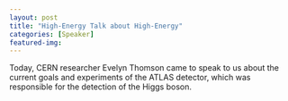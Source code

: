 ```yaml
---
layout: post
title: "High-Energy Talk about High-Energy"
categories: [Speaker]
featured-img: 
---
```


Today, CERN researcher Evelyn Thomson came to speak to us about the current goals and experiments of the ATLAS detector, which was responsible for the detection of the Higgs boson. 